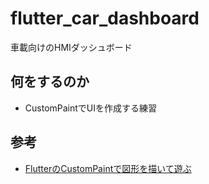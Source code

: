 # flutter_car_dashboard

車載向けのHMIダッシュボード

## 何をするのか

- CustomPaintでUIを作成する練習

## 参考

- [FlutterのCustomPaintで図形を描いて遊ぶ](https://zenn.dev/welchi/articles/flutter-custompaint)
